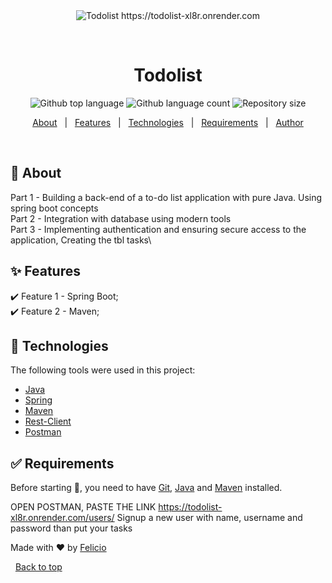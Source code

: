 <div align="center" id="top"> 
  <img src="./.github/app.gif" alt="Todolist" />
  <a> https://todolist-xl8r.onrender.com </a>

  &#xa0;

  <!-- <a href="https://todolist.netlify.app">Demo</a> -->
</div>

<h1 align="center">Todolist</h1>

<p align="center">
  <img alt="Github top language" src="https://img.shields.io/github/languages/top/felicio-almd/todolist?color=56BEB8">

  <img alt="Github language count" src="https://img.shields.io/github/languages/count/felicio-almd/todolist?color=56BEB8">

  <img alt="Repository size" src="https://img.shields.io/github/repo-size/felicio-almd/todolist?color=56BEB8">

</p>

<!-- Status -->

<!-- <h4 align="center"> 
	🚧  Todolist 🚀 Under construction...  🚧
</h4> 

<hr> -->

<p align="center">
  <a href="#dart-about">About</a> &#xa0; | &#xa0; 
  <a href="#sparkles-features">Features</a> &#xa0; | &#xa0;
  <a href="#rocket-technologies">Technologies</a> &#xa0; | &#xa0;
  <a href="#white_check_mark-requirements">Requirements</a> &#xa0; | &#xa0;
  <!-- <a href="#checkered_flag-starting">Starting</a> &#xa0; | &#xa0; -->
  <a href="https://github.com/felicio-almd" target="_blank">Author</a>
</p>

<br>

## :dart: About ##

Part 1 - Building a back-end of a to-do list application with pure Java. Using spring boot concepts\
Part 2 - Integration with database using modern tools\
Part 3 - Implementing authentication and ensuring secure access to the application,  Creating the tbl tasks\

## :sparkles: Features ##

:heavy_check_mark: Feature 1 - Spring Boot;\
:heavy_check_mark: Feature 2 - Maven;
<!-- :heavy_check_mark: Feature 3; -->

## :rocket: Technologies ##

The following tools were used in this project:

- [Java](https://www.oracle.com/br/java/technologies/downloads/)
- [Spring](https://spring.io/projects/spring-framework)
- [Maven](https://maven.apache.org/)
- [Rest-Client](https://apidog.com/)
- [Postman](https://www.postman.com/)

## :white_check_mark: Requirements ##

Before starting :checkered_flag:, you need to have [Git](https://git-scm.com), [Java](https://www.oracle.com/br/java/technologies/downloads/) and [Maven](https://maven.apache.org/) installed.

<!-- ## :checkered_flag: Starting ##

```bash
# Clone this project
$ git clone https://github.com/felicio-almd/todolist

# Access
$ cd todolist

# Install dependencies
$ yarn

# Run the project
$ yarn start

# The server will initialize in the <http://localhost:8000> -->
OPEN POSTMAN, PASTE THE LINK 
https://todolist-xl8r.onrender.com/users/
Signup a new user with name, username and password than put your tasks



Made with :heart: by <a href="https://github.com/felicio-almd" target="_blank">Felicio</a>

&#xa0;
<a href="#top">Back to top</a>

